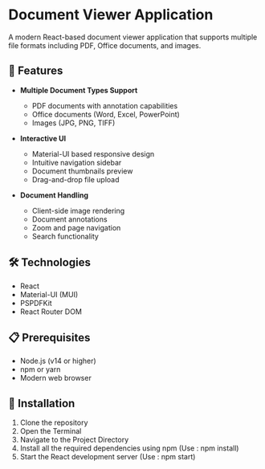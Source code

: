 # Document Viewer Application

A modern React-based document viewer application that supports multiple file formats including PDF, Office documents, and images.

## 🚀 Features

- **Multiple Document Types Support**
  - PDF documents with annotation capabilities
  - Office documents (Word, Excel, PowerPoint)
  - Images (JPG, PNG, TIFF)

- **Interactive UI**
  - Material-UI based responsive design
  - Intuitive navigation sidebar
  - Document thumbnails preview
  - Drag-and-drop file upload

- **Document Handling**
  - Client-side image rendering
  - Document annotations
  - Zoom and page navigation
  - Search functionality

## 🛠️ Technologies

- React
- Material-UI (MUI)
- PSPDFKit
- React Router DOM

## 📋 Prerequisites

- Node.js (v14 or higher)
- npm or yarn
- Modern web browser

## 🔧 Installation

1. Clone the repository
2. Open the Terminal
3. Navigate to the Project Directory
4. Install all the required dependencies using npm (Use : npm install)
5. Start the React development server (Use : npm start)
